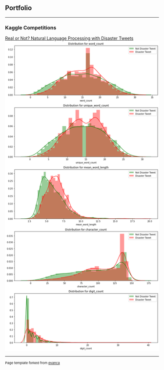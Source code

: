 ## Portfolio

---

### Kaggle Competitions

[Real or Not? Natural Language Processing with Disaster Tweets](https://github.com/GuoXuan97/Kaggle-Project-NLP-with-Disaster-Tweets/blob/master/nlp-with-disaster-tweets.ipynb)
<img src="images/nlp_disaster_tweet_detection.png?raw=true"/>




---
<p style="font-size:11px">Page template forked from <a href="https://github.com/evanca/quick-portfolio">evanca</a></p>
<!-- Remove above link if you don't want to attibute -->
